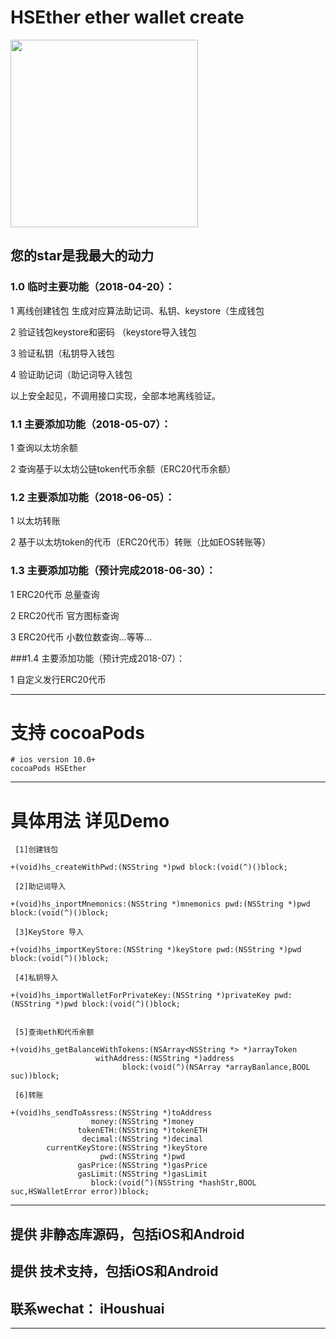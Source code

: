 # HSEther ether wallet create 

<img src="https://github.com/wolfhous/HSEther/blob/master/seedemo.gif" width="300" hegiht="420" align=center />

## 您的star是我最大的动力

### 1.0 临时主要功能（2018-04-20）：

1 离线创建钱包 生成对应算法助记词、私钥、keystore（生成钱包

2 验证钱包keystore和密码 （keystore导入钱包

3 验证私钥（私钥导入钱包

4 验证助记词（助记词导入钱包

以上安全起见，不调用接口实现，全部本地离线验证。


### 1.1 主要添加功能（2018-05-07）：

1 查询以太坊余额

2 查询基于以太坊公链token代币余额（ERC20代币余额）

### 1.2 主要添加功能（2018-06-05）：

1 以太坊转账

2 基于以太坊token的代币（ERC20代币）转账（比如EOS转账等）

### 1.3 主要添加功能（预计完成2018-06-30）：

1 ERC20代币 总量查询

2 ERC20代币 官方图标查询

3 ERC20代币 小数位数查询...等等...

###1.4 主要添加功能（预计完成2018-07）：

1 自定义发行ERC20代币

------------------------------------------------
# 支持 cocoaPods
```
# ios version 10.0+
cocoaPods HSEther
```

------------------------------------------------
# 具体用法 详见Demo
```
 [1]创建钱包

+(void)hs_createWithPwd:(NSString *)pwd block:(void(^)()block;
                  
 [2]助记词导入
 
+(void)hs_inportMnemonics:(NSString *)mnemonics pwd:(NSString *)pwd block:(void(^)()block;

 [3]KeyStore 导入
 
+(void)hs_importKeyStore:(NSString *)keyStore pwd:(NSString *)pwd block:(void(^)()block;

 [4]私钥导入

+(void)hs_importWalletForPrivateKey:(NSString *)privateKey pwd:(NSString *)pwd block:(void(^)()block;


 [5]查询eth和代币余额

+(void)hs_getBalanceWithTokens:(NSArray<NSString *> *)arrayToken
                   withAddress:(NSString *)address
                         block:(void(^)(NSArray *arrayBanlance,BOOL suc))block;
                         
 [6]转账
 
+(void)hs_sendToAssress:(NSString *)toAddress 
                  money:(NSString *)money 
               tokenETH:(NSString *)tokenETH 
                decimal:(NSString *)decimal 
        currentKeyStore:(NSString *)keyStore 
                    pwd:(NSString *)pwd 
               gasPrice:(NSString *)gasPrice 
               gasLimit:(NSString *)gasLimit 
                  block:(void(^)(NSString *hashStr,BOOL suc,HSWalletError error))block;
  ```                            
                              

------------------------------------------------
## 提供 非静态库源码，包括iOS和Android
## 提供 技术支持，包括iOS和Android
## 联系wechat： iHoushuai
------------------------------------------------
                              
                  
